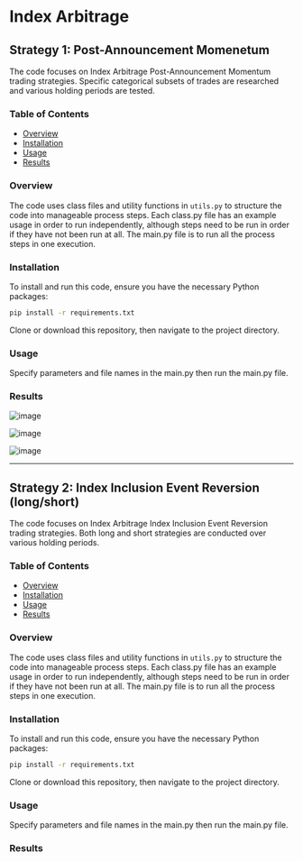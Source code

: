# Index Arbitrage

## Strategy 1: Post-Announcement Momenetum

The code focuses on Index Arbitrage Post-Announcement Momentum trading strategies. Specific categorical subsets of trades are researched and various holding periods are tested. 

### Table of Contents
- [Overview](#overview)
- [Installation](#installation)
- [Usage](#usage)
- [Results](#results)
  
### Overview
The code uses class files and utility functions in `utils.py` to structure the code into manageable process steps. Each class.py file has an example usage in order to run independently, although steps need to be run in order if they have not been run at all. The main.py file is to run all the process steps in one execution. 

### Installation
To install and run this code, ensure you have the necessary Python packages:
```bash
pip install -r requirements.txt
```

Clone or download this repository, then navigate to the project directory.

### Usage

Specify parameters and file names in the main.py then run the main.py file. 

### Results

![image](https://github.com/user-attachments/assets/c88a3810-5023-4ce8-b1cf-e18a130d92cb)

![image](https://github.com/user-attachments/assets/8df20034-f4ee-4353-88f5-6fdde9cd973d)

![image](https://github.com/user-attachments/assets/9efab717-e17c-4e3e-afbe-12b3c819158d)


---

## Strategy 2: Index Inclusion Event Reversion (long/short)

The code focuses on Index Arbitrage Index Inclusion Event Reversion trading strategies. Both long and short strategies are conducted over various holding periods. 

### Table of Contents
- [Overview](#overview)
- [Installation](#installation)
- [Usage](#usage)
- [Results](#results)
  
### Overview
The code uses class files and utility functions in `utils.py` to structure the code into manageable process steps. Each class.py file has an example usage in order to run independently, although steps need to be run in order if they have not been run at all. The main.py file is to run all the process steps in one execution. 

### Installation
To install and run this code, ensure you have the necessary Python packages:
```bash
pip install -r requirements.txt
```

Clone or download this repository, then navigate to the project directory.

### Usage

Specify parameters and file names in the main.py then run the main.py file. 

### Results
